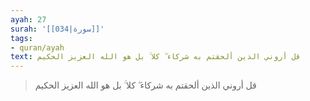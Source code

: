 ```yaml
---
ayah: 27
surah: '[[034|سورة]]'
tags:
- quran/ayah
text: قل أروني الذين ألحقتم به شركاء ۖ كلا ۚ بل هو الله العزيز الحكيم
---
```

> قل أروني الذين ألحقتم به شركاء ۖ كلا ۚ بل هو الله العزيز الحكيم
